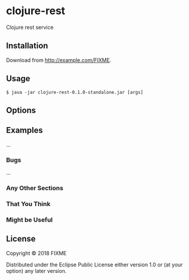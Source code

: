 # clojure-rest

Clojure rest service 

## Installation

Download from http://example.com/FIXME.

## Usage


    $ java -jar clojure-rest-0.1.0-standalone.jar [args]

## Options


## Examples

...

### Bugs

...

### Any Other Sections
### That You Think
### Might be Useful

## License

Copyright © 2018 FIXME

Distributed under the Eclipse Public License either version 1.0 or (at
your option) any later version.

